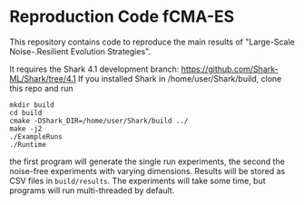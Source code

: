# Reproduction Code fCMA-ES
This repository contains code to reproduce the main results of "Large-Scale Noise-.Resilient Evolution Strategies". 

It requires the Shark 4.1 development branch: https://github.com/Shark-ML/Shark/tree/4.1
If you installed Shark in /home/user/Shark/build, clone this repo and run

```
mkdir build
cd build
cmake -DShark_DIR=/home/user/Shark/build ../
make -j2
./ExampleRuns
./Runtime
```

the first program will generate the single run experiments, the second the noise-free experiments with varying dimensions. Results will be stored as CSV files in `build/results`.
The experiments will take some time, but programs will run multi-threaded by default.